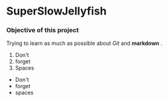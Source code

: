 
# SuperSlowJellyfish

### Objective of this project

Trying to learn as much as possible about *Git* and **markdown** .
1. Don't 
2. forget
3. Spaces

- Don't
- forget
- spaces


